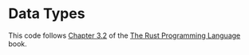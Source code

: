 # Data Types

This code follows [Chapter 3.2](https://doc.rust-lang.org/nightly/book/ch03-02-data-types.html) of the [The Rust Programming Language](https://doc.rust-lang.org/nightly/book) book.
